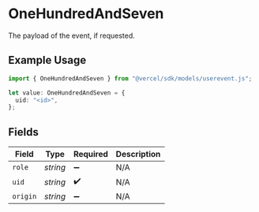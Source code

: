 # OneHundredAndSeven

The payload of the event, if requested.

## Example Usage

```typescript
import { OneHundredAndSeven } from "@vercel/sdk/models/userevent.js";

let value: OneHundredAndSeven = {
  uid: "<id>",
};
```

## Fields

| Field              | Type               | Required           | Description        |
| ------------------ | ------------------ | ------------------ | ------------------ |
| `role`             | *string*           | :heavy_minus_sign: | N/A                |
| `uid`              | *string*           | :heavy_check_mark: | N/A                |
| `origin`           | *string*           | :heavy_minus_sign: | N/A                |